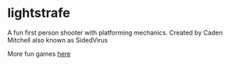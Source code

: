# lightstrafe
A fun first person shooter with platforming mechanics.
Created by Caden Mitchell also known as SidedVirus

More fun games [here](sites.google.com/site/sidedvirusartandanimation/games)
